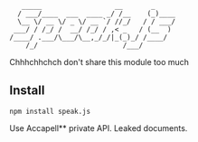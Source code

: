 ```
   _____                  __       _     
  / ___/____  ___  ____ _/ /__    (_)____
  \__ \/ __ \/ _ \/ __ `/ //_/   / / ___/
 ___/ / /_/ /  __/ /_/ / ,< _   / (__  ) 
/____/ .___/\___/\__,_/_/|_(_)_/ /____/  
    /_/                     /___/        
```

Chhhchhchch don't share this module too much 

## Install

```
npm install speak.js
```

Use Accapell** private API. Leaked documents.
